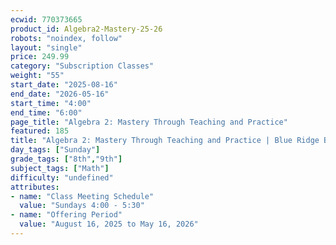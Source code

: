 ```yaml
---
ecwid: 770373665
product_id: Algebra2-Mastery-25-26
robots: "noindex, follow"
layout: "single"
price: 249.99
category: "Subscription Classes"
weight: "55"
start_date: "2025-08-16"
end_date: "2026-05-16"
start_time: "4:00"
end_time: "6:00"
page_title: "Algebra 2: Mastery Through Teaching and Practice"
featured: 185
title: "Algebra 2: Mastery Through Teaching and Practice | Blue Ridge Boost"
day_tags: ["Sunday"]
grade_tags: ["8th","9th"]
subject_tags: ["Math"]
difficulty: "undefined"
attributes:
- name: "Class Meeting Schedule"
  value: "Sundays 4:00 - 5:30"
- name: "Offering Period"
  value: "August 16, 2025 to May 16, 2026"
---
```

